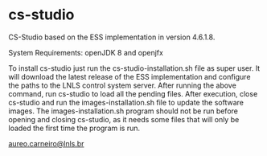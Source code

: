 # cs-studio
CS-Studio based on the ESS implementation in version 4.6.1.8.

System Requirements: openJDK 8 and openjfx

To install cs-studio just run the cs-studio-installation.sh file as super user. 
It will download the latest release of the ESS implementation and configure the paths to the LNLS control system server.
After running the above command, run cs-studio to load all the pending files.
After execution, close cs-studio and run the images-installation.sh file to update the software images.
The images-installation.sh program should not be run before opening and closing cs-studio, as it needs some files that will only be loaded the first time the program is run.

aureo.carneiro@lnls.br
